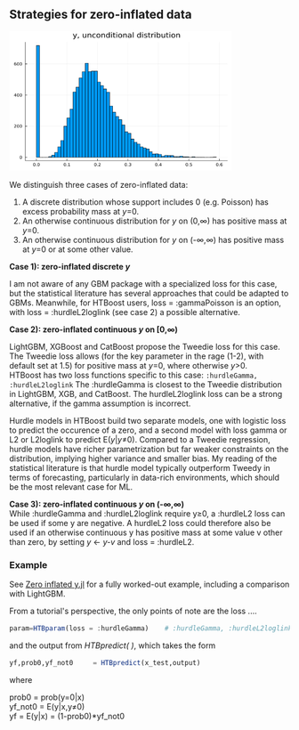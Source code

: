 
## Strategies for zero-inflated data

<img src="../assets/ZeroInflated.png" width="400" height="250">

We distinguish three cases of zero-inflated data:  
1) A discrete distribution whose support includes 0 (e.g. Poisson) has excess probability mass at *y*=0. 
2) An otherwise continuous distribution for *y* on (0,∞) has positive mass at *y*=0.
3) An otherwise continuous distribution for *y* on (-∞,∞) has positive mass at *y*=0 or at some other value. 

**Case 1): zero-inflated discrete *y***

I am not aware of any GBM package with a specialized loss for this case, but the statistical literature has several approaches that could be adapted to GBMs. Meanwhile, for HTBoost users, loss = :gammaPoisson is an option, with loss = :hurdleL2loglink (see case 2) a possible alternative.

**Case 2): zero-inflated continuous *y* on [0,∞)**

LightGBM, XGBoost and CatBoost propose the Tweedie loss for this case. The Tweedie loss allows (for the key parameter in the rage (1-2), with default set at 1.5) for positive mass at *y*=0, where otherwise *y*>0.  
HTBoost has two loss functions specific to this case:
    ```:hurdleGamma, :hurdleL2loglink```
The :hurdleGamma is closest to the Tweedie distribution in LightGBM, XGB, and CatBoost. The hurdleL2loglink loss can be a strong alternative, if the gamma assumption is incorrect.

Hurdle models in HTBoost build two separate models, one with logistic loss to predict
the occurence of a zero, and a second model with loss gamma or L2 or L2loglink to predict
E(*y*|*y*≠0). Compared to a Tweedie regression, hurdle models have richer parametrization but
far weaker constraints on the distribution, implying higher variance and smaller bias.
My reading of the statistical literature is that hurdle model typically outperform Tweedy in terms of
forecasting, particularly in data-rich environments, which should be the most relevant case for ML.  

**Case 3): zero-inflated continuous *y* on (-∞,∞)**  
While :hurdleGamma and :hurdleL2loglink require y≥0, a :hurdleL2 loss can be used if
some y are negative. A hurdleL2 loss could therefore also be used if an otherwise continuous
y has positive mass at some value v other than zero, by setting *y* <- *y-v* and loss = :hurdleL2.  


### Example 

See [Zero inflated y.jl](../examples/Zero_inflated_y.jl) for a fully worked-out example, including a comparison with LightGBM. 

From a tutorial's perspective, the only points of note are the loss ....

```julia
param=HTBparam(loss = :hurdleGamma)    # :hurdleGamma, :hurdleL2loglink, :hurdleL2 
```

and the output from *HTBpredict( )*, which takes the form 

```julia
yf,prob0,yf_not0     = HTBpredict(x_test,output)
```
where

prob0 = prob(y=0|x)  
yf_not0 = E(y|x,y≠0)  
yf = E(y|x) = (1-prob0)*yf_not0

```